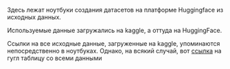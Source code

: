 Здесь лежат ноутбуки создания датасетов на платформе Huggingface из исходных данных.

Используемые данные загружались на kaggle, а оттуда на HuggingFace.

Ссылки на все исходные данные, загруженные на kaggle, упоминаются непосредственно в ноутбуках. Однако, на всякий случай, вот [ссылка](https://docs.google.com/spreadsheets/d/1WIPD0AwCNDJcRibAUemOFVx8MlmEb_UKc7j-582aE8s/edit#gid=0) на гугл таблицу со всеми данными